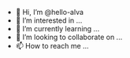 - 👋 Hi, I’m @hello-alva
- 👀 I’m interested in ...
- 🌱 I’m currently learning ...
- 💞️ I’m looking to collaborate on ...
- 📫 How to reach me ...

<!---
hello-alva/hello-alva is a ✨ special ✨ repository because its `README.md` (this file) appears on your GitHub profile.
You can click the Preview link to take a look at your changes.
--->
